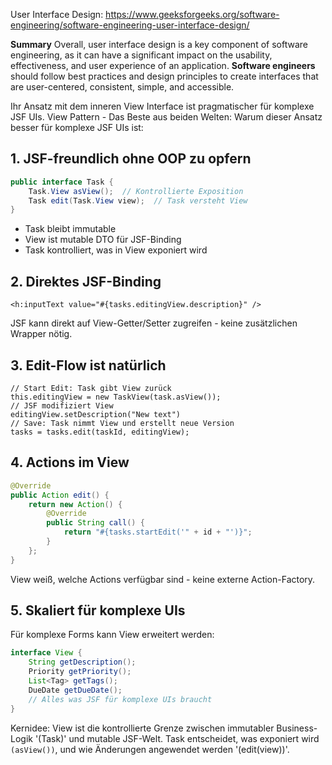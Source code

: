 User Interface Design: https://www.geeksforgeeks.org/software-engineering/software-engineering-user-interface-design/

**Summary**
Overall, user interface design is a key component of software engineering, 
as it can have a significant impact on the usability, effectiveness, 
and user experience of an application.
**Software engineers** should follow best practices and design principles 
to create interfaces that are user-centered, consistent, simple, and accessible.






Ihr Ansatz mit dem inneren View Interface ist pragmatischer für komplexe JSF UIs.
View Pattern - Das Beste aus beiden Welten:
Warum dieser Ansatz besser für komplexe JSF UIs ist:
## 1. JSF-freundlich ohne OOP zu opfern

```java
public interface Task {
    Task.View asView();  // Kontrollierte Exposition
    Task edit(Task.View view);  // Task versteht View
}
```
- Task bleibt immutable
- View ist mutable DTO für JSF-Binding
- Task kontrolliert, was in View exponiert wird

## 2. Direktes JSF-Binding
```xhtml
<h:inputText value="#{tasks.editingView.description}" />
```
JSF kann direkt auf View-Getter/Setter zugreifen - keine zusätzlichen Wrapper nötig.

## 3. Edit-Flow ist natürlich
```
// Start Edit: Task gibt View zurück
this.editingView = new TaskView(task.asView());
// JSF modifiziert View
editingView.setDescription("New text")
// Save: Task nimmt View und erstellt neue Version
tasks = tasks.edit(taskId, editingView);
```
## 4. Actions im View
```java
@Override
public Action edit() {
    return new Action() {
        @Override
        public String call() {
            return "#{tasks.startEdit('" + id + "')}";
        }
    };
}
```
View weiß, welche Actions verfügbar sind - keine externe Action-Factory.
## 5. Skaliert für komplexe UIs
Für komplexe Forms kann View erweitert werden:
```java
interface View {
    String getDescription();
    Priority getPriority();
    List<Tag> getTags();
    DueDate getDueDate();
    // Alles was JSF für komplexe UIs braucht
}
```
Kernidee: View ist die kontrollierte Grenze zwischen immutabler Business-Logik '(Task)' und mutable JSF-Welt.
Task entscheidet, was exponiert wird `(asView())`, und wie Änderungen angewendet werden '(edit(view))'.
